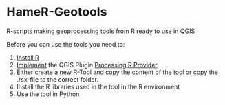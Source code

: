 # HameR-Geotools
R-scripts making geoprocessing tools from R ready to use in QGIS

Before you can use the tools you need to:

1. [Install R](https://www.r-project.org/)
2. [Implement](https://docs.qgis.org/3.10/en/docs/user_manual/plugins/plugins.html) the QGIS Plugin [Processing R Provider](https://plugins.qgis.org/plugins/processing_r/)
3. Either create a new R-Tool and copy the content of the tool or copy the .rsx-file to the correct folder.
4. Install the R libraries used in the tool in the R environment
5. Use the tool in Python
